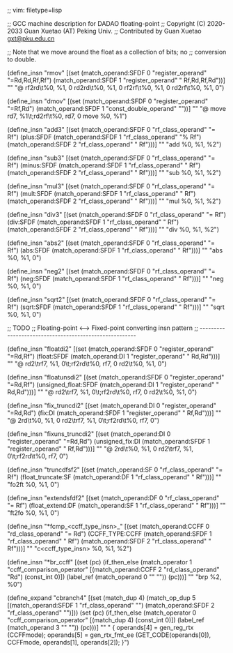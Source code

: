 ;; vim: filetype=lisp

;; GCC machine description for DADAO floating-point
;; Copyright (C) 2020-2033 Guan Xuetao (AT) Peking Univ.
;; Contributed by Guan Xuetao <gxt@pku.edu.cn>

;; Note that we move around the float as a collection of bits; no
;; conversion to double.

(define_insn "rmov<mode>"
  [(set (match_operand:SFDF 0 "register_operand" "=Rd,Rd,Rf,Rf")
	(match_operand:SFDF 1 "register_operand" " Rf,Rd,Rf,Rd"))]
  ""
  "@
  rf2rd\t%0, %1, 0
  rd2rd\t%0, %1, 0
  rf2rf\t%0, %1, 0
  rd2rf\t%0, %1, 0")

(define_insn "dmov<mode>"
  [(set (match_operand:SFDF 0 "register_operand" "=Rf,Rd")
	(match_operand:SFDF 1 "const_double_operand" ""))]
  ""
  "@
  move	rd7, %1\t\;rd2rf\t%0, rd7, 0
  move	%0, %1")

(define_insn "add<mode>3"
  [(set        (match_operand:SFDF 0 "rf_class_operand" "= Rf")
    (plus:SFDF (match_operand:SFDF 1 "rf_class_operand" "% Rf")
               (match_operand:SFDF 2 "rf_class_operand" "  Rf")))]
	""
	"<ftfo>add	%0, %1, %2")

(define_insn "sub<mode>3"
  [(set         (match_operand:SFDF 0 "rf_class_operand" "= Rf")
    (minus:SFDF (match_operand:SFDF 1 "rf_class_operand" "  Rf")
                (match_operand:SFDF 2 "rf_class_operand" "  Rf")))]
	""
	"<ftfo>sub	%0, %1, %2")

(define_insn "mul<mode>3"
  [(set        (match_operand:SFDF 0 "rf_class_operand" "= Rf")
    (mult:SFDF (match_operand:SFDF 1 "rf_class_operand" "  Rf")
               (match_operand:SFDF 2 "rf_class_operand" "  Rf")))]
	""
	"<ftfo>mul	%0, %1, %2")

(define_insn "div<mode>3"
  [(set       (match_operand:SFDF 0 "rf_class_operand" "= Rf")
    (div:SFDF (match_operand:SFDF 1 "rf_class_operand" "  Rf")
              (match_operand:SFDF 2 "rf_class_operand" "  Rf")))]
	""
	"<ftfo>div	%0, %1, %2")

(define_insn "abs<mode>2"
  [(set       (match_operand:SFDF 0 "rf_class_operand" "= Rf")
    (abs:SFDF (match_operand:SFDF 1 "rf_class_operand" "  Rf")))]
	""
	"<ftfo>abs	%0, %1, 0")

(define_insn "neg<mode>2"
  [(set       (match_operand:SFDF 0 "rf_class_operand" "= Rf")
    (neg:SFDF (match_operand:SFDF 1 "rf_class_operand" "  Rf")))]
	""
	"<ftfo>neg	%0, %1, 0")

(define_insn "sqrt<mode>2"
  [(set        (match_operand:SFDF 0 "rf_class_operand" "= Rf")
    (sqrt:SFDF (match_operand:SFDF 1 "rf_class_operand" "  Rf")))]
	""
	"<ftfo>sqrt	%0, %1, 0")

;; TODO
;; Floating-point <--> Fixed-point converting insn pattern
;; -------------------------------------------------------

(define_insn "floatdi<mode>2"
  [(set         (match_operand:SFDF 0 "register_operand" "=Rd,Rf")
    (float:SFDF (match_operand:DI   1 "register_operand" " Rd,Rd")))]
	""
	"@
	rd2<ftfo>\trf7, %1, 0\t\;rf2rd\t%0, rf7, 0
	rd2<ftfo>\t%0, %1, 0")

(define_insn "floatunsdi<mode>2"
  [(set                  (match_operand:SFDF 0 "register_operand" "=Rd,Rf")
    (unsigned_float:SFDF (match_operand:DI   1 "register_operand" " Rd,Rd")))]
	""
	"@
	rd2<ftfo>\trf7, %1, 0\t\;rf2rd\t%0, rf7, 0
	rd2<ftfo>\t%0, %1, 0")

(define_insn "fix_trunc<mode>di2"
  [(set     (match_operand:DI   0 "register_operand" "=Rd,Rd")
    (fix:DI (match_operand:SFDF 1 "register_operand" " Rf,Rd")))]
	""
	"@
	<ftfo>2rd\t%0, %1, 0
	rd2<ftfo>\trf7, %1, 0\t\;rf2rd\t%0, rf7, 0")

(define_insn "fixuns_trunc<mode>di2"
  [(set              (match_operand:DI   0 "register_operand" "=Rd,Rd")
    (unsigned_fix:DI (match_operand:SFDF 1 "register_operand" " Rf,Rd")))]
	""
	"@
	<ftfo>2rd\t%0, %1, 0
	rd2<ftfo>\trf7, %1, 0\t\;rf2rd\t%0, rf7, 0")

(define_insn "truncdfsf2"
  [(set                (match_operand:SF 0 "rf_class_operand" "= Rf")
    (float_truncate:SF (match_operand:DF 1 "rf_class_operand" "  Rf")))]
	""
	"fo2ft	%0, %1, 0")

(define_insn "extendsfdf2"
  [(set              (match_operand:DF 0 "rf_class_operand" "= Rf")
    (float_extend:DF (match_operand:SF 1 "rf_class_operand" "  Rf")))]
	""
	"ft2fo	%0, %1, 0")

(define_insn "*fcmp_<ccff_type_insn>_<mode>"
  [(set             (match_operand:CCFF 0 "rd_class_operand" "= Rd")
    (CCFF_TYPE:CCFF (match_operand:SFDF 1 "rf_class_operand" "  Rf")
                    (match_operand:SFDF 2 "rf_class_operand" "  Rf")))]
	""
	"<ftfo>c<ccff_type_insn>	%0, %1, %2")

(define_insn "*br_ccff"
  [(set (pc)
    (if_then_else
      (match_operator 1 "ccff_comparison_operator"
        [(match_operand:CCFF 2 "rd_class_operand" "Rd") (const_int 0)])
      (label_ref (match_operand 0 "" ""))
      (pc)))]
	""
	"brp	%2, %0")

(define_expand "cbranch<mode>4"
  [(set (match_dup 4)
        (match_op_dup 5 [(match_operand:SFDF 1 "rf_class_operand" "")
                         (match_operand:SFDF 2 "rf_class_operand" "")]))
   (set (pc)
        (if_then_else    (match_operator     0 "ccff_comparison_operator"
                        [(match_dup 4) (const_int 0)])
          (label_ref     (match_operand      3 "" ""))
          (pc)))]
	""
	"
{
	operands[4] = gen_reg_rtx (CCFFmode);
	operands[5] = gen_rtx_fmt_ee (GET_CODE(operands[0]), CCFFmode, operands[1], operands[2]);
}")
